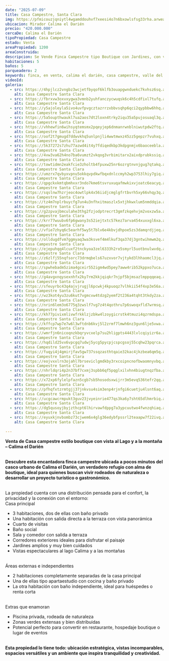 ```yaml
---
date: "2025-07-09"
title: Casa Campestre, Santa Clara
img: https://pfmicouzjqniytl4wgamddouhvf7xeesi4o7n6bxowlsfsg33rha.arweave.ar/eViBOplMGoxNfLGAwY3UPUv7kJJHHfb4N3WXIsjb3E4
ubicacion: Mirador Calima el Darién
precio: "420.000.000"
cercaDe: Calima el Darién
tipoPropiedad: Casa Campestre
estado: Venta
areaPropiedad: 1200
areaConstruida: 
descripcion: Se Vende Finca Campestre tipo Boutique con Jardines, con vista al Lago Calima y a las Montañas
habitaciones: 5
baños: 5
parqueadero: 2
keywords: finca, en venta, calima el darién, casa campestre, valle del Cauca
videoId: 
galeria:
  - src: https://4hpjlcz2vngbz3wcjetfbyqof6klfb3ouapgwnduekc7kvhsz6sq.arweave.ar/4d6VizqrTBzuwkkmUOIOL5Syh26gHms0dCKF9VTyz6U
    alt: Casa Campestre Santa Clara
  - src: https://fbrxvw3oxvxygwa3vmnb2yuhfanczycwuqsk6c4h5cdfixl7tufq.arweave.ar/KGN62269b4NYG6saHWKHKBos4FakJK8Lh-iGVF1_nQs
    alt: Casa Campestre Santa Clara
  - src: https://y5ajoleyla5ivo4uvfpvgcztazrrzxbbvsqhp6qci2qypbbw6hhq.arweave.ar/x0CXLJhYOoq7lKlfUwszBmMc3CGsoHf6Akahh4Q28c8
    alt: Casa Campestre Santa Clara
  - src: https://5a5oupthwaukl7ua2aos7dt2loxn4trky2iqu35a5pujosuaql3q.arweave.ar/6DrqPmewKKX-gNAdL456W67eTirGkQpvoOvol0qAgvc
    alt: Casa Campestre Santa Clara
  - src: https://vhhewfin6wihsyqtemsmx2pqeyjep6dnmanrwnblniwutpdw2ftq.arweave.ar/qc5LFQ31kHliEyMky-nwJhJH-G1gGxs0K2otSbx20Wc
    alt: Casa Campestre Santa Clara
  - src: https://oof2t7gmugd7ddwvkhq5unlpnjli4wwtmwxz45zz5gepzr7vuhxq.arweave.ar/c4up_Myhh_GO1VHh2jVvalaOWtNlr553OemI_Mf1oe8
    alt: Casa Campestre Santa Clara
  - src: https://5k37272s7zhu77azwd4it4y7fdiqedkbp3kdpgnmjx6baoceebla.arweave.ar/6rf9f1L-T0_8GbD4ifMfKNECDUF-1DeZrE38EDhEIFY
    alt: Casa Campestre Santa Clara
  - src: https://4vw3va62h4no7ba6vumzt2vkqog3vrbimitarx2aixdprubkssiq.arweave.ar/5W26g9o_Gu-EHq0Zmeqqg426xChiJgjfQEXG-NAqlJE
    alt: Casa Campestre Santa Clara
  - src: https://towtidmn2eakfcie3zholtb4fpuxw25nr6ozrgtnvnjgug7qtakq.arweave.ar/m600DY3RAKKJBN5O5cw8K-l7a62PnZiabatSahvwmBU
    alt: Casa Campestre Santa Clara
  - src: https://umzrx7qvbyxvpnu5okkqvpdkwfbqxdnlccmyh2wp3753lhiy7giq.arweave.ar/ozMb_hUOL1e2nXKVCrxqsUMLjasQmYPqz9_7tZ0Y-ZE
    alt: Casa Campestre Santa Clara
  - src: https://qpgckxkmtqbmhxxr3ndo7kme6tsvruxuqafmwkixvjoatc6eacyq.arweave.ar/g8wlXUycAsPe8dtG76mE9OVY0vSACsspF6pcCYvEALE
    alt: Casa Campestre Santa Clara
  - src: https://sqslnw7hzrjeoc4owtlpk4x56iidjcmglgfrtbvrh5xy66vhqy3q.arweave.ar/lCS22-fMUkcLjrTW9XL98hA0iYZZixmGsT9vj3qnhjc
    alt: Casa Campestre Santa Clara
  - src: https://tz4m7nplrbuycfg7un4u3nfhxitmaszlx5xtjhkwxlum5nmddqia.arweave.ar/nnjPteuIaYEU36N5TbSnuibASyu_bzSdVrrozrWDHBA
    alt: Casa Campestre Santa Clara
  - src: https://g2zpvajbmculahe3thg2fzjodptrecrt3gmfzkqehvjm2voxzw5a.arweave.ar/NrL6gSFgqLAcm5nNouUuG-cSCjPZmFyqBD1SzVXXzbo
    alt: Casa Campestre Santa Clara
  - src: https://krr77wuubv6fp6gwany3s52iejtxtc57kez7arva454xuxxgl6xa.arweave.ar/VGP_2pQNfFf41gNxuXdIImd5i79RM_BGoOd5el7mX64
    alt: Casa Campestre Santa Clara
  - src: https://vfie7zhyq6c5earhf5wy5t7blv6e4kbvjdhpoe5zs3damqrdjjeq.arweave.ar/qVBP5PiHhdICJy9tjs_hXXxOKDVIzvcTuZbGBkIjSkk
    alt: Casa Campestre Santa Clara
  - src: https://olldugdfvm7ggmyaq3wa3ksvef4m4lkuf3qa37dj3gntwihmwm2q.arweave.ar/ctY6GGWrPmMzAIbsDapVIXjOLVQu4A38admbOyDsszU
    alt: Casa Campestre Santa Clara
  - src: https://ejepuhqq4lcuxf2tnckyoa3zel6333h2ro5smyrl5uotbnulwvdq.arweave.ar/Ikj6HhDixUuXU2iVhwN5Iv297PqLuyZiK-0dMLaLtUc
    alt: Casa Campestre Santa Clara
  - src: https://z6zlfj55nqfsorc73drmqbels67uzxvor7vjtykd3lhhaomcl3jq.arweave.ar/z7Kyp71sCydEX9jiyASLl79M3q6P6pnhQ9rOcDmCXtM
    alt: Casa Campestre Santa Clara
  - src: https://spwhebadm5zima4gceir552igm4wd5pey7aww4rib52kppxo7uca.arweave.ar/k-xyBANncoYDhhERHvdIMzlh9eTHwWtyKA90p77u_QQ
    alt: Casa Campestre Santa Clara
  - src: https://g4avgxnqysexnhfx2ky7rm2kkjqiqkr7njpf5bjmsazlmppqqeaq.arweave.ar/NwFTXbDEiXact9Kx-LNKUmCIKj9qXl6FLJAytj3wgQE
    alt: Casa Campestre Santa Clara
  - src: https://sfeuyrbc43q4ajvjrugjl6pcwkj4kpuoqz7vlhkii54f4xp3e56a.arweave.ar/kUlMRCLm4cAmqY0MlfnispPFPo6Gf1WdSEd4Xl37J3w
    alt: Casa Campestre Santa Clara
  - src: https://wz3kot4yu3zu6kut7vgmcvw4tdzg2yemf2t236a4tqht3tkdy2za.arweave.ar/tnanT5im808qk_1MwVbcmPJtYIwup634HJwPPc1DxrI
    alt: Casa Campestre Santa Clara
  - src: https://nrin6lem3o6775q3zwslf7vg7z4t4qothru7p6swoqxfld7wrmsq.arweave.ar/bFDfLIzbvf_2G82ksv6m_nk-QdM8aff6VnQuVY_2iyU
    alt: Casa Campestre Santa Clara
  - src: https://kh77pivixmlivwfrkklzjzbkw4lzoygicrstk4tmuzi4qzrmdspa.arweave.ar/Uf_3oqi7ForYsVKXlOQqtxeXYMgUZTVybKZRyGYsHJ4
    alt: Casa Campestre Santa Clara
  - src: https://kffcp7wp7e7w6l3wftdnb6kvj5l2zrmf7lmwh6nz3gun6lje5vwa.arweave.ar/UUon_s_5P28vdizG0PlVT1esxYX62WP5udmo3y0k7Ww
    alt: Casa Campestre Santa Clara
  - src: https://wmrfjn6nicoqnzkbqryvcxelp7su2hligpts4443lvlcqiyizr6a.arweave.ar/syJUt81AnQblQYRxUVyLf-VNHWgz5y5zm11WKCMIzHw
    alt: Casa Campestre Santa Clara
  - src: https://hqdild25vx6vpcgq7udwj5ycg5pycpjcspcgsoj55cqhw23pqrca.arweave.ar/PAaFj12t_VeI0P0HZPcCN1-BPSKTxGk5Peige2tvhEQ
    alt: Casa Campestre Santa Clara
  - src: https://fuqyi4j4gmirjfav5gw737ssqzasthtqaie32kac4jkzbea6qm5q.arweave.ar/LSGEcTwzERSUFemt_f5ShkEpnnACCb0oAuJVkJAegzs
    alt: Casa Campestre Santa Clara
  - src: https://eojvxxlrn3ojahl7brseviclgmdkby3rxcoipncnofbwaomnyvbq.arweave.ar/I5Nb3XFu3JAdfwxkSqBLMwag43G4nIe0TXFDYDmNxUM
    alt: Casa Campestre Santa Clara
  - src: https://nhrldqri4p2n37bf7cxmj3spbb6qf5pqglxilvhn4biugtnqzfba.arweave.ar/aeKxwijj9N38JfiuxO5PCH0C9fAy7oXU7eBRQ02wyUI
    alt: Casa Campestre Santa Clara
  - src: https://x72xp6fylelpfazn5cgb7sb5hosodsxwijrr3m5evq536tefr2qq.arweave.ar/v_V3-LhZFvKDLeiMH8g9O6ThyvZCYx2zpKw7v0yFjqE
    alt: Casa Campestre Santa Clara
  - src: https://pfhqfxtzrmtgjj37jnkvsu4sim3enp4rjnfgi6cuetju4lsnt6aq.arweave.ar/eU8C3nmLJmSnf0tVWVOSQzZGv5FLSmR4VCTTTi5Nn4E
    alt: Casa Campestre Santa Clara
  - src: https://ucgcawcrmpukt3guv23jvyeinrie477qs3ka6y7sht65dlhmrbiq.arweave.ar/oIwgWFFj6Kns1K62muCIbFBOf_CW1A9j8jz90azsiFE
    alt: Casa Campestre Santa Clara
  - src: https://dg5qusoyjbyjzthcpt6lhirvawfdppg7a3ypcuutwo4fwnzqhiaq.arweave.ar/GbsKSdhIcJzM4nz8s6I1BYo3vN8G8PFSk7O4WzcwOgE
    alt: Casa Campestre Santa Clara
  - src: https://eyuxkjnvbombz73cjwem6x4glg36edybfpssrl2teaapw7f22ivq.arweave.ar/Jil1JbULmBz_Yk2Iz1-GWbfiDwEr5SivUyAA-3y60is
    alt: Casa Campestre Santa Clara
 
---
```



**Venta de Casa campestre estilo boutique con vista al Lago y a la montaña – Calima el Darién**<br><br>

**Descubre esta encantadora finca campestre ubicada a pocos minutos del casco urbano de Calima el Darién, un verdadero refugio con alma de boutique, ideal para quienes buscan vivir rodeados de naturaleza o desarrollar un proyecto turístico o gastronómico.**<br><br>

La propiedad cuenta con una distribución pensada para el confort, la privacidad y la conexión con el entorno:<br>
 Casa principal<br>
- 3 habitaciones, dos de ellas con baño privado
- Una habitación con salida directa a la terraza con vista panorámica
- Cuarto de visitas
- Baño social
- Sala y comedor con salida a terraza
- Corredores exteriores ideales para disfrutar el paisaje
- Jardines amplios y muy bien cuidados
- Vistas espectaculares al lago Calima y a las montañas <br><br>

Áreas externas e independientes<br>
- 2 habitaciones completamente separadas de la casa principal
- Una de ellas tipo apartaestudio con cocina y baño privado
- La otra habitación con baño independiente, ideal para huéspedes o renta corta <br><br>

Extras que enamoran<br>

- Piscina privada, rodeada de naturaleza
- Zonas verdes extensas y bien distribuidas
- Potencial perfecto para convertir en restaurante, hospedaje boutique o lugar de eventos <br><br>

**Esta propiedad lo tiene todo: ubicación estratégica, vistas incomparables, espacios versátiles y un ambiente que inspira tranquilidad y creatividad.** <br><br>